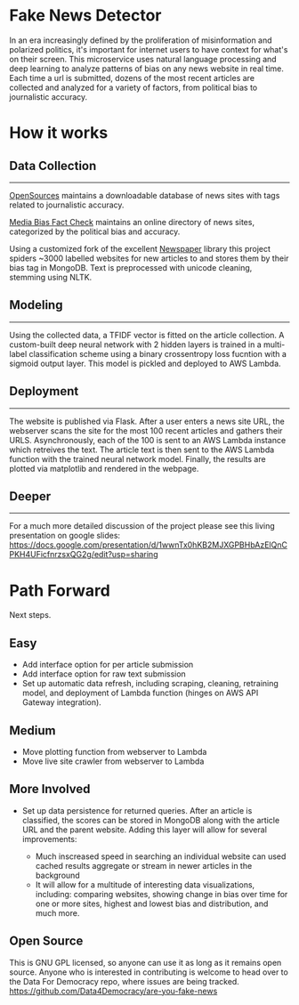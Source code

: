 # Fake News Detector

In an era increasingly defined by the proliferation of misinformation and polarized politics, it's important for internet users to have context for what's on their screen. This microservice uses natural language processing and deep learning to analyze patterns of bias on any news website in real time. Each time a url is submitted, dozens of the most recent articles are collected and analyzed for a variety of factors, from political bias to journalistic accuracy.



# How it works

## Data Collection

---

[OpenSources](http://www.opensources.co/) maintains a downloadable database of news sites with tags related to journalistic accuracy.

[Media Bias Fact Check](https://mediabiasfactcheck.com/) maintains an online directory of news sites, categorized by the political bias and accuracy.

Using a customized fork of the excellent [Newspaper](https://github.com/codelucas/newspaper) library this project spiders ~3000 labelled websites for new articles to and stores them by their bias tag in MongoDB. Text is preprocessed with unicode cleaning, stemming using NLTK.

## Modeling

---

Using the collected data, a TFIDF vector is fitted on the article collection. A custom-built deep neural network with 2 hidden layers is trained in a multi-label classification scheme using a binary crossentropy loss fucntion with a sigmoid output layer. This model is pickled and deployed to AWS Lambda.

## Deployment

---

The website is published via Flask. After a user enters a news site URL, the webserver scans the site for the most 100 recent articles and gathers their URLS. Asynchronously, each of the 100 is sent to an AWS Lambda instance which retreives the text. The article text is then sent to the AWS Lambda function with the trained neural network model. Finally, the results are plotted via matplotlib and rendered in the webpage.

## Deeper

---

For a much more detailed discussion of the project please see this living presentation on google slides: https://docs.google.com/presentation/d/1wwnTx0hKB2MJXGPBHbAzElQnCPKH4UFicfnrzsxQG2g/edit?usp=sharing

# Path Forward

Next steps.

## Easy

* Add interface option for per article submission
* Add interface option for raw text submission
* Set up automatic data refresh, including scraping, cleaning, retraining model, and deployment of Lambda function (hinges on AWS API Gateway integration).

## Medium

* Move plotting function from webserver to Lambda
* Move live site crawler from webserver to Lambda

## More Involved

* Set up data persistence for returned queries. After an article is classified, the scores can be stored in MongoDB along with the article URL and the parent website. Adding this layer will allow for several improvements:

    * Much inscreased speed in searching an individual website can used cached results aggregate or stream in newer articles in the background
    * It will allow for a multitude of interesting data visualizations, including:  comparing websites, showing change in bias over time for one or more sites, highest and lowest bias and distribution, and much more.


## Open Source
This is GNU GPL licensed, so anyone can use it as long as it remains open source. 
Anyone who is interested in contributing is welcome to head over to the Data For Democracy repo, where issues are being tracked.
https://github.com/Data4Democracy/are-you-fake-news
